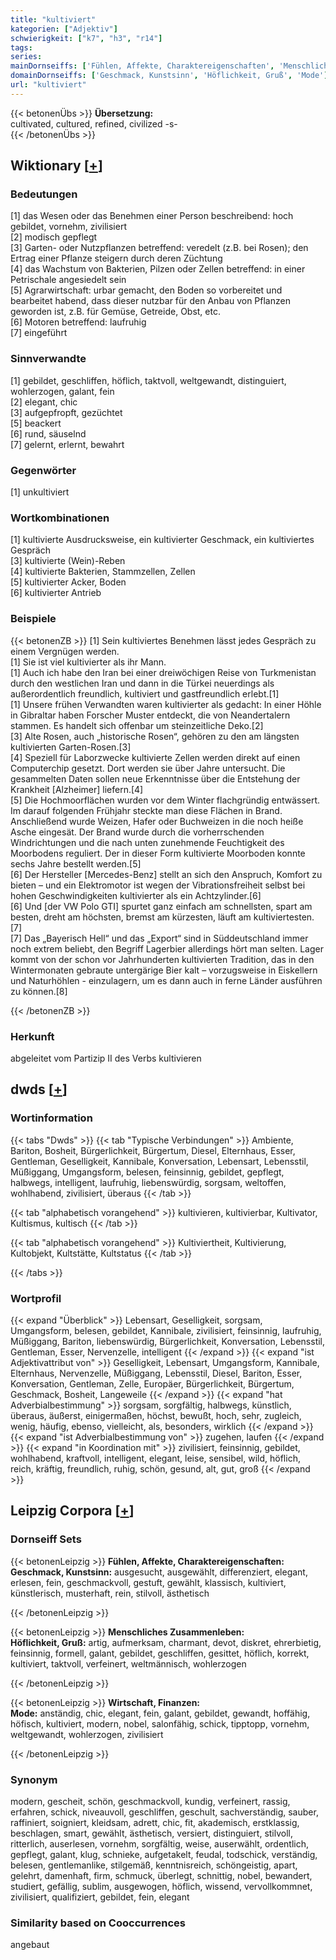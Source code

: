 ```yaml
---
title: "kultiviert"
kategorien: ["Adjektiv"]
schwierigkeit: ["k7", "h3", "r14"]
tags:
series:
mainDornseiffs: ['Fühlen, Affekte, Charaktereigenschaften', 'Menschliches Zusammenleben', 'Wirtschaft, Finanzen']
domainDornseiffs: ['Geschmack, Kunstsinn', 'Höflichkeit, Gruß', 'Mode']
url: "kultiviert"
---
```


{{< betonenÜbs >}}
**Übersetzung:**  
cultivated, cultured, refined, civilized -s-  
{{< /betonenÜbs >}}

## Wiktionary [[+](https://de.wiktionary.org/wiki/kultiviert)]

### Bedeutungen
[1] das Wesen oder das Benehmen einer Person beschreibend: hoch gebildet, vornehm, zivilisiert  
[2] modisch gepflegt  
[3] Garten- oder Nutzpflanzen betreffend: veredelt (z.B. bei Rosen); den Ertrag einer Pflanze steigern durch deren Züchtung  
[4] das Wachstum von Bakterien, Pilzen oder Zellen betreffend: in einer Petrischale angesiedelt sein  
[5] Agrarwirtschaft: urbar gemacht, den Boden so vorbereitet und bearbeitet habend, dass dieser nutzbar für den Anbau von Pflanzen geworden ist, z.B. für Gemüse, Getreide, Obst, etc.  
[6] Motoren betreffend: laufruhig  
[7] eingeführt  

### Sinnverwandte
[1] gebildet, geschliffen, höflich, taktvoll, weltgewandt, distinguiert, wohlerzogen, galant, fein  
[2] elegant, chic  
[3] aufgepfropft, gezüchtet  
[5] beackert  
[6] rund, säuselnd  
[7] gelernt, erlernt, bewahrt  

### Gegenwörter
[1] unkultiviert  

### Wortkombinationen
[1] kultivierte Ausdrucksweise, ein kultivierter Geschmack, ein kultiviertes Gespräch  
[3] kultivierte (Wein)-Reben  
[4] kultivierte Bakterien, Stammzellen, Zellen  
[5] kultivierter Acker, Boden  
[6] kultivierter Antrieb  

### Beispiele
{{< betonenZB >}}
[1] Sein kultiviertes Benehmen lässt jedes Gespräch zu einem Vergnügen werden.  
[1] Sie ist viel kultivierter als ihr Mann.  
[1] Auch ich habe den Iran bei einer dreiwöchigen Reise von Turkmenistan durch den westlichen Iran und dann in die Türkei neuerdings als außerordentlich freundlich, kultiviert und gastfreundlich erlebt.[1]  
[1] Unsere frühen Verwandten waren kultivierter als gedacht: In einer Höhle in Gibraltar haben Forscher Muster entdeckt, die von Neandertalern stammen. Es handelt sich offenbar um steinzeitliche Deko.[2]  
[3] Alte Rosen, auch „historische Rosen“, gehören zu den am längsten kultivierten Garten-Rosen.[3]  
[4] Speziell für Laborzwecke kultivierte Zellen werden direkt auf einen Computerchip gesetzt. Dort werden sie über Jahre untersucht. Die gesammelten Daten sollen neue Erkenntnisse über die Entstehung der Krankheit [Alzheimer] liefern.[4]  
[5] Die Hochmoorflächen wurden vor dem Winter flachgründig entwässert. Im darauf folgenden Frühjahr steckte man diese Flächen in Brand. Anschließend wurde Weizen, Hafer oder Buchweizen in die noch heiße Asche eingesät. Der Brand wurde durch die vorherrschenden Windrichtungen und die nach unten zunehmende Feuchtigkeit des Moorbodens reguliert. Der in dieser Form kultivierte Moorboden konnte sechs Jahre bestellt werden.[5]  
[6] Der Hersteller [Mercedes-Benz] stellt an sich den Anspruch, Komfort zu bieten – und ein Elektromotor ist wegen der Vibrationsfreiheit selbst bei hohen Geschwindigkeiten kultivierter als ein Achtzylinder.[6]  
[6] Und [der VW Polo GTI] spurtet ganz einfach am schnellsten, spart am besten, dreht am höchsten, bremst am kürzesten, läuft am kultiviertesten.[7]  
[7] Das „Bayerisch Hell“ und das „Export“ sind in Süddeutschland immer noch extrem beliebt, den Begriff Lagerbier allerdings hört man selten. Lager kommt von der schon vor Jahrhunderten kultivierten Tradition, das in den Wintermonaten gebraute untergärige Bier kalt – vorzugsweise in Eiskellern und Naturhöhlen - einzulagern, um es dann auch in ferne Länder ausführen zu können.[8]  

{{< /betonenZB >}}
### Herkunft
abgeleitet vom Partizip II des Verbs kultivieren  



## dwds [[+](https://www.dwds.de/wb/kultiviert)]

### Wortinformation
{{< tabs "Dwds" >}}
{{< tab "Typische Verbindungen" >}}
Ambiente, Bariton, Bosheit, Bürgerlichkeit, Bürgertum, Diesel, Elternhaus, Esser, Gentleman, Geselligkeit, Kannibale, Konversation, Lebensart, Lebensstil, Müßiggang, Umgangsform, belesen, feinsinnig, gebildet, gepflegt, halbwegs, intelligent, laufruhig, liebenswürdig, sorgsam, weltoffen, wohlhabend, zivilisiert, überaus
{{< /tab >}}

{{< tab "alphabetisch vorangehend" >}}
kultivieren, kultivierbar, Kultivator, Kultismus, kultisch
{{< /tab >}}

{{< tab "alphabetisch vorangehend" >}}
Kultiviertheit, Kultivierung, Kultobjekt, Kultstätte, Kultstatus
{{< /tab >}}

{{< /tabs >}}

### Wortprofil
{{< expand "Überblick" >}} Lebensart, Geselligkeit, sorgsam, Umgangsform, belesen, gebildet, Kannibale, zivilisiert, feinsinnig, laufruhig, Müßiggang, Bariton, liebenswürdig, Bürgerlichkeit, Konversation, Lebensstil, Gentleman, Esser, Nervenzelle, intelligent {{< /expand >}}
{{< expand "ist Adjektivattribut von" >}} Geselligkeit, Lebensart, Umgangsform, Kannibale, Elternhaus, Nervenzelle, Müßiggang, Lebensstil, Diesel, Bariton, Esser, Konversation, Gentleman, Zelle, Europäer, Bürgerlichkeit, Bürgertum, Geschmack, Bosheit, Langeweile {{< /expand >}}
{{< expand "hat Adverbialbestimmung" >}} sorgsam, sorgfältig, halbwegs, künstlich, überaus, äußerst, einigermaßen, höchst, bewußt, hoch, sehr, zugleich, wenig, häufig, ebenso, vielleicht, als, besonders, wirklich {{< /expand >}}
{{< expand "ist Adverbialbestimmung von" >}} zugehen, laufen {{< /expand >}}
{{< expand "in Koordination mit" >}} zivilisiert, feinsinnig, gebildet, wohlhabend, kraftvoll, intelligent, elegant, leise, sensibel, wild, höflich, reich, kräftig, freundlich, ruhig, schön, gesund, alt, gut, groß {{< /expand >}}

## Leipzig Corpora [[+](https://corpora.uni-leipzig.de/en/res?word=kultiviert&corpusId=deu_newscrawl-public_2018)]

### Dornseiff Sets
{{< betonenLeipzig >}}
**Fühlen, Affekte, Charaktereigenschaften:**  
**Geschmack, Kunstsinn:** ausgesucht, ausgewählt, differenziert, elegant, erlesen, fein, geschmackvoll, gestuft, gewählt, klassisch, kultiviert, künstlerisch, musterhaft, rein, stilvoll, ästhetisch  

{{< /betonenLeipzig >}}


{{< betonenLeipzig >}}
**Menschliches Zusammenleben:**  
**Höflichkeit, Gruß:** artig, aufmerksam, charmant, devot, diskret, ehrerbietig, feinsinnig, formell, galant, gebildet, geschliffen, gesittet, höflich, korrekt, kultiviert, taktvoll, verfeinert, weltmännisch, wohlerzogen  

{{< /betonenLeipzig >}}


{{< betonenLeipzig >}}
**Wirtschaft, Finanzen:**  
**Mode:** anständig, chic, elegant, fein, galant, gebildet, gewandt, hoffähig, höfisch, kultiviert, modern, nobel, salonfähig, schick, tipptopp, vornehm, weltgewandt, wohlerzogen, zivilisiert  

{{< /betonenLeipzig >}}

### Synonym
modern, gescheit, schön, geschmackvoll, kundig, verfeinert, rassig, erfahren, schick, niveauvoll, geschliffen, geschult, sachverständig, sauber, raffiniert, soigniert, kleidsam, adrett, chic, fit, akademisch, erstklassig, beschlagen, smart, gewählt, ästhetisch, versiert, distinguiert, stilvoll, ritterlich, auserlesen, vornehm, sorgfältig, weise, auserwählt, ordentlich, gepflegt, galant, klug, schnieke, aufgetakelt, feudal, todschick, verständig, belesen, gentlemanlike, stilgemäß, kenntnisreich, schöngeistig, apart, gelehrt, damenhaft, firm, schmuck, überlegt, schnittig, nobel, bewandert, studiert, gefällig, sublim, ausgewogen, höflich, wissend, vervollkommnet, zivilisiert, qualifiziert, gebildet, fein, elegant


### Similarity based on Cooccurrences
angebaut

